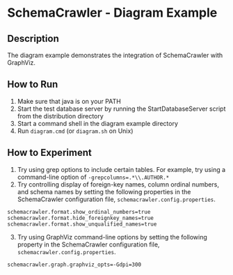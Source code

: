 # SchemaCrawler - Diagram Example

## Description
The diagram example demonstrates the integration of SchemaCrawler with GraphViz.

## How to Run
1. Make sure that java is on your PATH
2. Start the test database server by running the StartDatabaseServer script from the distribution directory 
3. Start a command shell in the diagram example directory 
4. Run `diagram.cmd` (or `diagram.sh` on Unix) 

## How to Experiment
1. Try using grep options to include certain tables. For example, try using a command-line option of `-grepcolumns=.*\\.AUTHOR.*`
2. Try controlling display of foreign-key names, column ordinal numbers, and schema names by setting the 
   following properties in the SchemaCrawler configuration file, `schemacrawler.config.properties`. 

```           
schemacrawler.format.show_ordinal_numbers=true        
schemacrawler.format.hide_foreignkey_names=true
schemacrawler.format.show_unqualified_names=true
```    

3. Try using GraphViz command-line options by setting the following property in the SchemaCrawler configuration file, 
   `schemacrawler.config.properties`. 
    
```        
schemacrawler.graph.graphviz_opts=-Gdpi=300
```    

